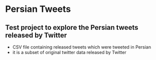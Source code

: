# Persian Tweets
## Test project to explore the Persian tweets released by Twitter

* CSV file containing released tweets which were tweeted in Persian
* it is a subset of original twitter data released by Twitter
